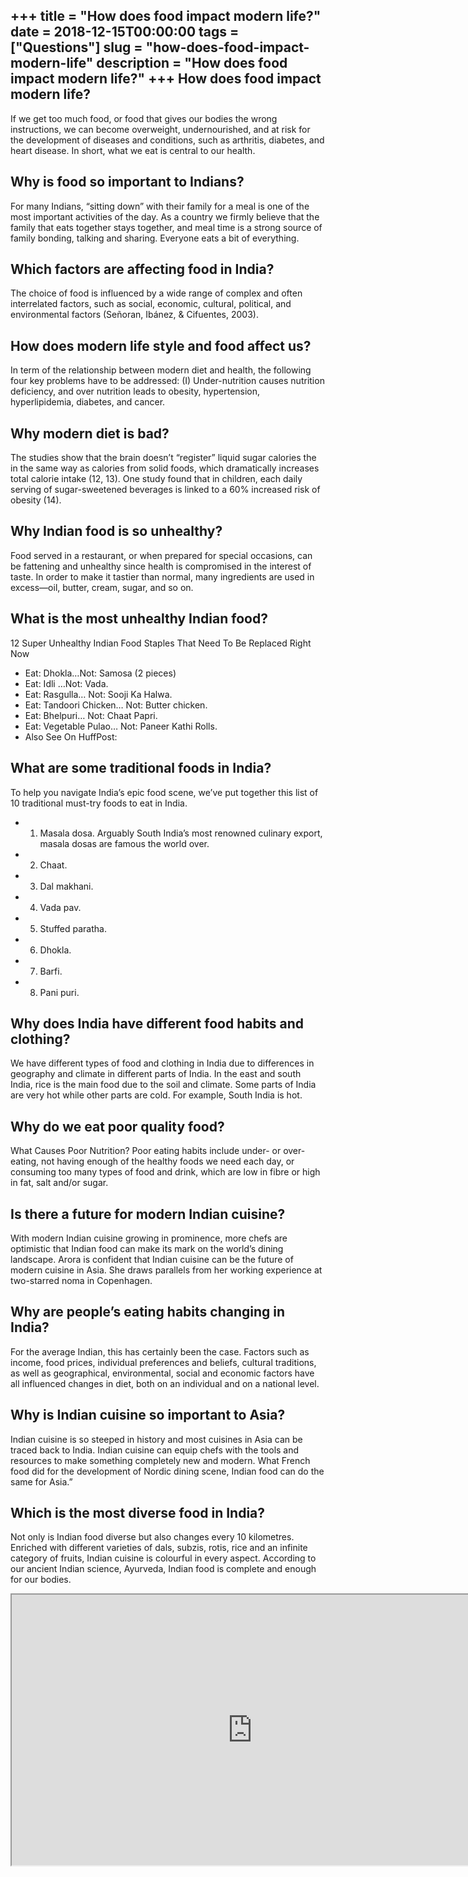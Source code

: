 +++
title = "How does food impact modern life?"
date = 2018-12-15T00:00:00
tags = ["Questions"]
slug = "how-does-food-impact-modern-life"
description = "How does food impact modern life?"
+++
How does food impact modern life?
---------------------------------

If we get too much food, or food that gives our bodies the wrong instructions, we can become overweight, undernourished, and at risk for the development of diseases and conditions, such as arthritis, diabetes, and heart disease. In short, what we eat is central to our health.

Why is food so important to Indians?
------------------------------------

For many Indians, “sitting down” with their family for a meal is one of the most important activities of the day. As a country we firmly believe that the family that eats together stays together, and meal time is a strong source of family bonding, talking and sharing. Everyone eats a bit of everything.

Which factors are affecting food in India?
------------------------------------------

The choice of food is influenced by a wide range of complex and often interrelated factors, such as social, economic, cultural, political, and environmental factors (Señoran, Ibánez, &amp; Cifuentes, 2003).

How does modern life style and food affect us?
----------------------------------------------

In term of the relationship between modern diet and health, the following four key problems have to be addressed: (I) Under-nutrition causes nutrition deficiency, and over nutrition leads to obesity, hypertension, hyperlipidemia, diabetes, and cancer.

Why modern diet is bad?
-----------------------

The studies show that the brain doesn’t “register” liquid sugar calories the in the same way as calories from solid foods, which dramatically increases total calorie intake (12, 13). One study found that in children, each daily serving of sugar-sweetened beverages is linked to a 60% increased risk of obesity (14).

Why Indian food is so unhealthy?
--------------------------------

Food served in a restaurant, or when prepared for special occasions, can be fattening and unhealthy since health is compromised in the interest of taste. In order to make it tastier than normal, many ingredients are used in excess—oil, butter, cream, sugar, and so on.

What is the most unhealthy Indian food?
---------------------------------------

12 Super Unhealthy Indian Food Staples That Need To Be Replaced Right Now

- Eat: Dhokla…Not: Samosa (2 pieces)
- Eat: Idli …Not: Vada.
- Eat: Rasgulla… Not: Sooji Ka Halwa.
- Eat: Tandoori Chicken… Not: Butter chicken.
- Eat: Bhelpuri… Not: Chaat Papri.
- Eat: Vegetable Pulao… Not: Paneer Kathi Rolls.
- Also See On HuffPost:

What are some traditional foods in India?
-----------------------------------------

To help you navigate India’s epic food scene, we’ve put together this list of 10 traditional must-try foods to eat in India.

- 1) Masala dosa. Arguably South India’s most renowned culinary export, masala dosas are famous the world over.
- 2) Chaat.
- 3) Dal makhani.
- 4) Vada pav.
- 5) Stuffed paratha.
- 6) Dhokla.
- 7) Barfi.
- 8) Pani puri.

Why does India have different food habits and clothing?
-------------------------------------------------------

We have different types of food and clothing in India due to differences in geography and climate in different parts of India. In the east and south India, rice is the main food due to the soil and climate. Some parts of India are very hot while other parts are cold. For example, South India is hot.

Why do we eat poor quality food?
--------------------------------

What Causes Poor Nutrition? Poor eating habits include under- or over-eating, not having enough of the healthy foods we need each day, or consuming too many types of food and drink, which are low in fibre or high in fat, salt and/or sugar.

Is there a future for modern Indian cuisine?
--------------------------------------------

With modern Indian cuisine growing in prominence, more chefs are optimistic that Indian food can make its mark on the world’s dining landscape. Arora is confident that Indian cuisine can be the future of modern cuisine in Asia. She draws parallels from her working experience at two-starred noma in Copenhagen.

Why are people’s eating habits changing in India?
-------------------------------------------------

For the average Indian, this has certainly been the case. Factors such as income, food prices, individual preferences and beliefs, cultural traditions, as well as geographical, environmental, social and economic factors have all influenced changes in diet, both on an individual and on a national level.

Why is Indian cuisine so important to Asia?
-------------------------------------------

Indian cuisine is so steeped in history and most cuisines in Asia can be traced back to India. Indian cuisine can equip chefs with the tools and resources to make something completely new and modern. What French food did for the development of Nordic dining scene, Indian food can do the same for Asia.”

Which is the most diverse food in India?
----------------------------------------

Not only is Indian food diverse but also changes every 10 kilometres. Enriched with different varieties of dals, subzis, rotis, rice and an infinite category of fruits, Indian cuisine is colourful in every aspect. According to our ancient Indian science, Ayurveda, Indian food is complete and enough for our bodies.

<iframe allow="accelerometer; autoplay; clipboard-write; encrypted-media; gyroscope; picture-in-picture" allowfullscreen="" class="__youtube_prefs__  epyt-is-override  no-lazyload" data-no-lazy="1" data-origheight="433" data-origwidth="770" data-skipgform_ajax_framebjll="" height="433" id="_ytid_25104" loading="lazy" src="https://www.youtube.com/embed/H4k-1cKrb3c?enablejsapi=1&autoplay=0&cc_load_policy=0&cc_lang_pref=&iv_load_policy=1&loop=0&modestbranding=0&rel=1&fs=1&playsinline=0&autohide=2&theme=dark&color=red&controls=1&" title="YouTube player" width="770"></iframe>